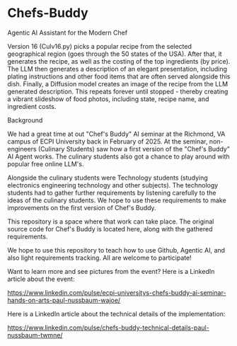 # Chefs-Buddy
Agentic AI Assistant for the Modern Chef

Version 16 (Culv16.py) picks a popular recipe from the selected geographical region (goes through the 50 states of the USA). After that, it generates the recipe, as well as the costing of the top ingredients (by price). The LLM then generates a description of an elegant presentation, including plating instructions and other food items that are often served alongside this dish. Finally, a Diffusion model creates an image of the recipe from the LLM generated description. This repeats forever until stopped - thereby creating a vibrant slideshow of food photos, including state, recipe name, and ingredient costs.

Background

We had a great time at out "Chef's Buddy" AI seminar at the Richmond, VA campus of ECPI University back in February of 2025. 
At the seminar, non-engineers (Culinary Students) saw how a first version of the "Chef's Buddy" AI Agent works.
The culinary students also got a chance to play around with popular free online LLM's.

Alongside the culinary students were Technology students (studying electronics engineering technology and other subjects).
The technology students had to gather further requirements by listening carefully to the ideas of the culinary students.
We hope to use these requirements to make improvements on the first version of Chef's Buddy.

This repository is a space where that work can take place.
The original source code for Chef's Buddy is located here, along with the gathered requirements.

We hope to use this repository to teach how to use Github, Agentic AI, and also light requirements tracking.
All are welcome to participate!

Want to learn more and see pictures from the event?
Here is a LinkedIn article about the event:

https://www.linkedin.com/pulse/ecpi-universitys-chefs-buddy-ai-seminar-hands-on-arts-paul-nussbaum-wajoe/

Here is a LinkedIn article about the technical details of the implementation:

https://www.linkedin.com/pulse/chefs-buddy-technical-details-paul-nussbaum-twmne/
